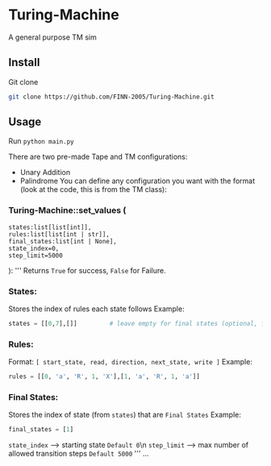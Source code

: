 # Turing-Machine
A general purpose TM sim

## Install
Git clone
```bash
git clone https://github.com/FINN-2005/Turing-Machine.git
```

## Usage
Run `python main.py`

There are two pre-made Tape and TM configurations:
- Unary Addition
- Palindrome
You can define any configuration you want with the format (look at the code, this is from the TM class):

### Turing-Machine::set_values (
    states:list[list[int]], 
    rules:list[list[int | str]], 
    final_states:list[int | None], 
    state_index=0, 
    step_limit=5000
):
'''
Returns `True` for success, `False` for Failure.

### States:
Stores the index of rules each state follows
Example:
```python
states = [[0,7],[]]         # leave empty for final states (optional, final state's production rules are ignored)
```

### Rules:
Format: `[ start_state, read, direction, next_state, write ]`
Example:
```python
rules = [[0, 'a', 'R', 1, 'X'],[1, 'a', 'R', 1, 'a']]
```

### Final States:
Stores the index of state (from `states`) that are `Final States`
Example:
```python
final_states = [1]
```

`state_index` --> starting state `Default 0`\n
`step_limit`  --> max number of allowed transition steps `Default 5000`
'''
...
